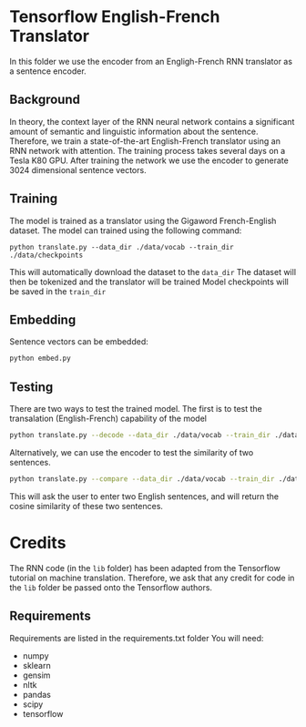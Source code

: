 # Tensorflow English-French Translator

In this folder we use the encoder from an Engligh-French RNN translator as a sentence encoder.


## Background
In theory, the context layer of the RNN neural network contains a significant amount of semantic
and linguistic information about the sentence. Therefore, we train a state-of-the-art English-French
translator using an RNN network with attention. The training process takes several days on a Tesla K80 GPU.
After training the network we use the encoder to generate 3024 dimensional sentence vectors.


## Training
The model is trained as a translator using the Gigaword French-English dataset.
The model can trained using the following command:
```
python translate.py --data_dir ./data/vocab --train_dir ./data/checkpoints
```
This will automatically download the dataset to the `data_dir`
The dataset will then be tokenized and the translator will be trained
Model checkpoints will be saved in the `train_dir`

## Embedding
Sentence vectors can be embedded:
```sh
python embed.py
```

## Testing
There are two ways to test the trained model.
The first is to test the transalation (English-French) capability of the model

```sh
python translate.py --decode --data_dir ./data/vocab --train_dir ./data/checkpoints
```

Alternatively, we can use the encoder to test the similarity of two sentences.

```sh
python translate.py --compare --data_dir ./data/vocab --train_dir ./data/checkpoints
```
This will ask the user to enter two English sentences, and will return the cosine
similarity of these two sentences.


# Credits
The RNN code (in the `lib` folder) has been adapted from the Tensorflow tutorial on
machine translation. Therefore, we ask that any credit for code in the `lib` folder
be passed onto the Tensorflow authors.


## Requirements
Requirements are listed in the requirements.txt folder
You will need:

* numpy
* sklearn
* gensim
* nltk
* pandas
* scipy
* tensorflow

